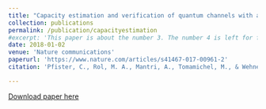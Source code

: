 ```yaml
---
title: "Capacity estimation and verification of quantum channels with arbitrarily correlated errors."
collection: publications
permalink: /publication/capacityestimation
#excerpt: 'This paper is about the number 3. The number 4 is left for future work.'
date: 2018-01-02
venue: 'Nature communications'
paperurl: 'https://www.nature.com/articles/s41467-017-00961-2'
citation: 'Pfister, C., Rol, M. A., Mantri, A., Tomamichel, M., & Wehner, S. (2018). Capacity estimation and verification of quantum channels with arbitrarily correlated errors. Nature communications, 9(1), 27.'

---
```


[Download paper here](http://atulmantri.github.io/files/capacityestimation.pdf)

